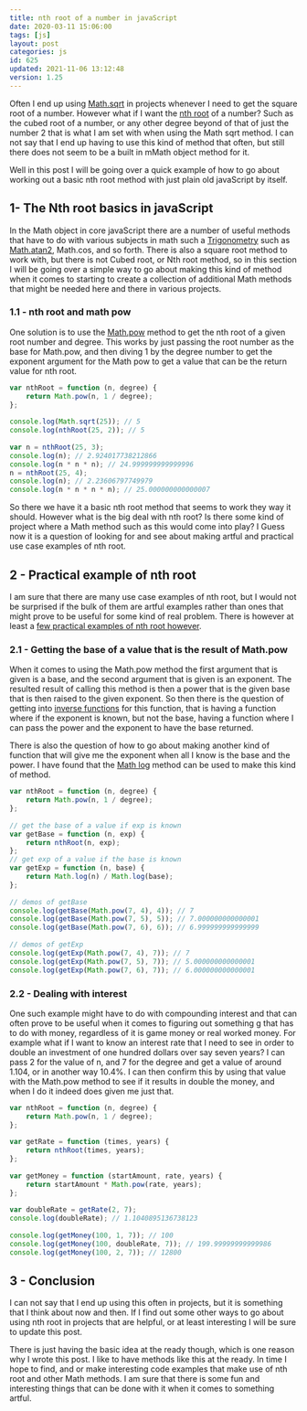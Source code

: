 ```yaml
---
title: nth root of a number in javaScript
date: 2020-03-11 15:06:00
tags: [js]
layout: post
categories: js
id: 625
updated: 2021-11-06 13:12:48
version: 1.25
---
```


Often I end up using [Math.sqrt](https://developer.mozilla.org/en-US/docs/Web/JavaScript/Reference/Global_Objects/Math/sqrt) in projects whenever I need to get the square root of a number. However what if I want the [nth root](https://en.wikipedia.org/wiki/Nth_root) of a number? Such as the cubed root of a number, or any other degree beyond of that of just the number 2 that is what I am set with when using the Math sqrt method. I can not say that I end up having to use this kind of method that often, but still there does not seem to be a built in mMath object method for it.

Well in this post I will be going over a quick example of how to go about working out a basic nth root method with just plain old javaScript by itself.

<!-- more -->

## 1- The Nth root basics in javaScript

In the Math object in core javaScript there are a number of useful methods that have to do with various subjects in math such a [Trigonometry](https://en.wikipedia.org/wiki/Trigonometry) such as [Math.atan2](/2019/03/19/js-math-atan2/), Math.cos, and so forth. There is also a square root method to work with, but there is not Cubed root, or Nth root method, so in this section I will be going over a simple way to go about making this kind of method when it comes to starting to create a collection of additional Math methods that might be needed here and there in various projects.


### 1.1 - nth root and math pow

One solution is to use the [Math.pow](/2019/12/10/js-math-pow/) method to get the nth root of a given root number and degree. This works by just passing the root number as the base for Math.pow, and then diving 1 by the degree number to get the exponent argument for the Math pow to get a value that can be the return value for nth root.

```js
var nthRoot = function (n, degree) {
    return Math.pow(n, 1 / degree);
};
 
console.log(Math.sqrt(25)); // 5
console.log(nthRoot(25, 2)); // 5
 
var n = nthRoot(25, 3);
console.log(n); // 2.924017738212866
console.log(n * n * n); // 24.999999999999996
n = nthRoot(25, 4);
console.log(n); // 2.23606797749979
console.log(n * n * n * n); // 25.000000000000007
```

So there we have it a basic nth root method that seems to work they way it should. However what is the big deal with nth root? Is there some kind of project where a Math method such as this would come into play? I Guess now it is a question of looking for and see about making artful and practical use case examples of nth root.

## 2 - Practical example of nth root

I am sure that there are many use case examples of nth root, but I would not be surprised if the bulk of them are artful examples rather than ones that might prove to be useful for some kind of real problem. There is however at least a [few practical examples of nth root however](https://www.quora.com/What-is-the-practical-usefulness-of-learning-the-Nth-root-of-a-number).

### 2.1 - Getting the base of a value that is the result of Math.pow

When it comes to using the Math.pow method the first argument that is given is a base, and the second argument that is given is an exponent. The resulted result of calling this method is then a power that is the given base that is then raised to the given exponent. So then there is the question of getting into [inverse functions](/2021/07/23/js-function-inverse/) for this function, that is having a function where if the exponent is known, but not the base, having a function where I can pass the power and the exponent to have the base returned. 

There is also the question of how to go about making another kind of function that will give me the exponent when all I know is the base and the power. I have found that the [Math log](/2018/12/26/js-math-log/) method can be used to make this kind of method.

```js
var nthRoot = function (n, degree) {
    return Math.pow(n, 1 / degree);
};
 
// get the base of a value if exp is known
var getBase = function (n, exp) {
    return nthRoot(n, exp);
};
// get exp of a value if the base is known
var getExp = function (n, base) {
    return Math.log(n) / Math.log(base);
};
 
// demos of getBase
console.log(getBase(Math.pow(7, 4), 4)); // 7
console.log(getBase(Math.pow(7, 5), 5)); // 7.000000000000001
console.log(getBase(Math.pow(7, 6), 6)); // 6.999999999999999
 
// demos of getExp
console.log(getExp(Math.pow(7, 4), 7)); // 7
console.log(getExp(Math.pow(7, 5), 7)); // 5.000000000000001
console.log(getExp(Math.pow(7, 6), 7)); // 6.000000000000001
```

### 2.2 -  Dealing with interest

One such example might have to do with compounding interest and that can often prove to be useful when it comes to figuring out something g that has to do with money, regardless of it is game money or real worked money. For example what if I want to know an interest rate that I need to see in order to double an investment of one hundred dollars over say seven years? I can pass 2 for the value of n, and 7 for the degree and get a value of around 1.104, or in another way 10.4%. I can then confirm this by using that value with the Math.pow method to see if it results in double the money, and when I do it indeed does given me just that.

```js
var nthRoot = function (n, degree) {
    return Math.pow(n, 1 / degree);
};
 
var getRate = function (times, years) {
    return nthRoot(times, years);
};
 
var getMoney = function (startAmount, rate, years) {
    return startAmount * Math.pow(rate, years);
};
 
var doubleRate = getRate(2, 7);
console.log(doubleRate); // 1.1040895136738123
 
console.log(getMoney(100, 1, 7)); // 100
console.log(getMoney(100, doubleRate, 7)); // 199.99999999999986
console.log(getMoney(100, 2, 7)); // 12800
```

## 3 - Conclusion

I can not say that I end up using this often in projects, but it is something that I think about now and then. If I find out some other ways to go about using nth root in projects that are helpful, or at least interesting I will be sure to update this post.

There is just having the basic idea at the ready though, which is one reason why I wrote this post. I like to have methods like this at the ready. In time I hope to find, and or make interesting code examples that make use of nth root and other Math methods. I am sure that there is some fun and interesting things that can be done with it when it comes to something artful.